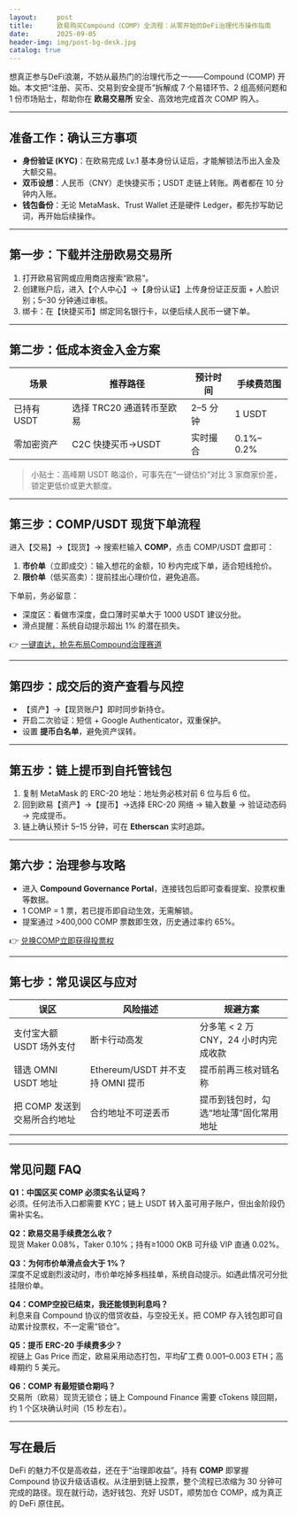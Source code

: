 ```yaml
---
layout:     post
title:      欧易购买Compound（COMP）全流程：从零开始的DeFi治理代币操作指南
date:       2025-09-05
header-img: img/post-bg-desk.jpg
catalog: true
---
```


想真正参与DeFi浪潮，不妨从最热门的治理代币之一——Compound (COMP) 开始。本文把“注册、买币、交易到安全提币”拆解成 7 个易错环节、2 组高频问题和 1 份市场贴士，帮助你在 **欧易交易所** 安全、高效地完成首次 COMP 购入。

---

## 准备工作：确认三方事项

- **身份验证 (KYC)**：在欧易完成 Lv.1 基本身份认证后，才能解锁法币出入金及大额交易。  
- **双币设想**：人民币（CNY）走快捷买币；USDT 走链上转账。两者都在 10 分钟内入账。  
- **钱包备份**：无论 MetaMask、Trust Wallet 还是硬件 Ledger，都先抄写助记词，再开始后续操作。

---

## 第一步：下载并注册欧易交易所

1. 打开欧易官网或应用商店搜索“欧易”。  
2. 创建账户后，进入【个人中心】→【身份认证】上传身份证正反面 + 人脸识别；5–30 分钟通过审核。  
3. 绑卡：在【快捷买币】绑定同名银行卡，以便后续人民币一键下单。

---

## 第二步：低成本资金入金方案

| 场景 | 推荐路径 | 预计时间 | 手续费范围 |
|---|---|---|---|
| 已持有USDT | 选择 TRC20 通道转币至欧易 | 2–5 分钟 | 1 USDT |
| 零加密资产 | C2C 快捷买币→USDT | 实时撮合 | 0.1%–0.2% |

> 小贴士：高峰期 USDT 略溢价，可事先在“一键估价”对比 3 家商家价差，锁定更低价或更大额度。

---

## 第三步：COMP/USDT 现货下单流程

进入【交易】→【现货】→ 搜索栏输入 **COMP**，点击 COMP/USDT 盘即可：

1. **市价单**（立即成交）：输入想花的金额，10 秒内完成下单，适合短线抢价。  
2. **限价单**（低买高卖）：提前挂出心理价位，避免追高。  

下单前，务必留意：

- 深度区：看做市深度，盘口薄时买单大于 1000 USDT 建议分批。  
- 滑点提醒：系统自动提示超出 1% 的潜在损失。

👉 [一键直达，抢先布局Compound治理赛道](https://okxdog.com/)

---

## 第四步：成交后的资产查看与风控

- 【资产】→【现货账户】即时同步新持仓。  
- 开启二次验证：短信 + Google Authenticator，双重保护。  
- 设置 **提币白名单**，避免资产误转。

---

## 第五步：链上提币到自托管钱包

1. 复制 MetaMask 的 ERC-20 地址：地址务必核对前 6 位与后 6 位。  
2. 回到欧易【资产】→【提币】→选择 ERC-20 网络 → 输入数量 → 验证动态码 → 完成提币。  
3. 链上确认预计 5–15 分钟，可在 **Etherscan** 实时追踪。

---

## 第六步：治理参与攻略

- 进入 **Compound Governance Portal**，连接钱包后即可查看提案、投票权重等数据。  
- 1 COMP = 1 票，若已提币即自动生效，无需解锁。  
- 提案通过 >400,000 COMP 票数即生效，历史通过率约 65%。

👉 [兑换COMP立即获得投票权](https://okxdog.com/)

---

## 第七步：常见误区与应对

| 误区 | 风险描述 | 规避方案 |
|---|---|---|
| 支付宝大额 USDT 场外支付 | 断卡行动高发 | 分多笔 < 2 万 CNY，24 小时内完成收款 |
| 错选 OMNI USDT 地址 | Ethereum/USDT 并不支持 OMNI 提币 | 提币前再三核对链名称 |
| 把 COMP 发送到交易所合约地址 | 合约地址不可逆丢币 | 提币到钱包时，勾选“地址薄”固化常用地址 |

---

## 常见问题 FAQ

**Q1：中国区买 COMP 必须实名认证吗？**  
必须。任何法币入口都需要 KYC；链上 USDT 转入虽可用子账户，但出金阶段仍需补实名。

**Q2：欧易交易手续费怎么收？**  
现货 Maker 0.08%，Taker 0.10%；持有≥1000 OKB 可升级 VIP 直通 0.02%。

**Q3：为何市价单滑点会大于 1%？**  
深度不足或剧烈波动时，市价单吃掉多档挂单，系统自动提示。如遇此情况可分批挂限价单。

**Q4：COMP空投已结束，我还能领到利息吗？**  
利息来自 Compound 协议的借贷收益，与空投无关。把 COMP 存入钱包即可自动累计投票权，不一定需“锁仓”。

**Q5：提币 ERC-20 手续费多少？**  
视链上 Gas Price 而定，欧易采用动态打包，平均矿工费 0.001–0.003 ETH；高峰期约 5 美元。

**Q6：COMP 有最短锁仓期吗？**  
交易所（欧易）现货无锁仓；链上 Compound Finance 需要 cTokens 赎回期，约 1 个区块确认时间（15 秒左右）。

---

## 写在最后

DeFi 的魅力不仅是高收益，还在于“治理即收益”。持有 **COMP** 即掌握 Compound 协议升级话语权。从注册到链上投票，整个流程已浓缩为 30 分钟可完成的路径。现在就行动，选好钱包、充好 USDT，顺势加仓 COMP，成为真正的 DeFi 原住民。